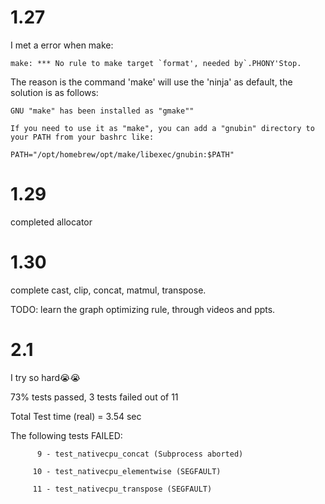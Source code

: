 # 1.27
I met a error when make:
```
make: *** No rule to make target `format', needed by`.PHONY'Stop.
```
The reason is the command 'make' will use the 'ninja' as default, the solution is as follows:
```
GNU "make" has been installed as "gmake""

If you need to use it as "make", you can add a "gnubin" directory to your PATH from your bashrc like:

PATH="/opt/homebrew/opt/make/libexec/gnubin:$PATH"
```

# 1.29

completed allocator


# 1.30

complete cast, clip, concat, matmul, transpose.

TODO: learn the graph optimizing rule, through videos and ppts.

# 2.1
I try so hard😭😭

73% tests passed, 3 tests failed out of 11

Total Test time (real) =   3.54 sec

The following tests FAILED:

          9 - test_nativecpu_concat (Subprocess aborted)

         10 - test_nativecpu_elementwise (SEGFAULT)

         11 - test_nativecpu_transpose (SEGFAULT)

